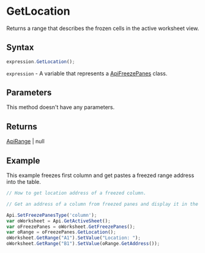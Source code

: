 # GetLocation

Returns a range that describes the frozen cells in the active worksheet view.

## Syntax

```javascript
expression.GetLocation();
```

`expression` - A variable that represents a [ApiFreezePanes](../ApiFreezePanes.md) class.

## Parameters

This method doesn't have any parameters.

## Returns

[ApiRange](../../ApiRange/ApiRange.md) \| null

## Example

This example freezes first column and get pastes a freezed range address into the table.

```javascript editor-xlsx
// How to get location address of a freezed column.

// Get an address of a column from freezed panes and display it in the worksheet.

Api.SetFreezePanesType('column');
var oWorksheet = Api.GetActiveSheet();
var oFreezePanes = oWorksheet.GetFreezePanes();
var oRange = oFreezePanes.GetLocation();
oWorksheet.GetRange("A1").SetValue("Location: ");
oWorksheet.GetRange("B1").SetValue(oRange.GetAddress());
```
